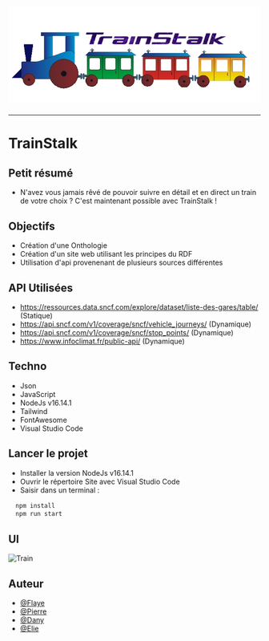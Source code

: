<h1 align="center">
  <img src="./Assets/header.png" alt="TrainStalk" />
</h1>

---

# TrainStalk

## Petit résumé

- N'avez vous jamais rêvé de pouvoir suivre en détail et en direct un train de votre choix ? C'est maintenant possible avec TrainStalk !

## Objectifs

- Création d'une Onthologie
- Création d'un site web utilisant les principes du RDF
- Utilisation d'api provenenant de plusieurs sources différentes

## API Utilisées

- https://ressources.data.sncf.com/explore/dataset/liste-des-gares/table/ (Statique)
- https://api.sncf.com/v1/coverage/sncf/vehicle_journeys/ (Dynamique)
- https://api.sncf.com/v1/coverage/sncf/stop_points/ (Dynamique)
- https://www.infoclimat.fr/public-api/ (Dynamique)

## Techno

- Json
- JavaScript
- NodeJs v16.14.1
- Tailwind
- FontAwesome
- Visual Studio Code

## Lancer le projet

- Installer la version NodeJs v16.14.1
- Ouvrir le répertoire Site avec Visual Studio Code
- Saisir dans un terminal :
```bash
  npm install
  npm run start
```

## UI
<img src="./Assets/demo.png" alt="Train" />

## Auteur

- [@Flaye](https://github.com/Flaye)
- [@Pierre](https://github.com/Pierre-Portfolio)
- [@Dany](https://github.com/dany123000)
- [@Elie](https://github.com/ElieObadiaDevinci)
